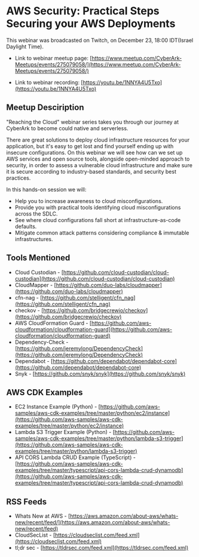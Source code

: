 # AWS Security: Practical Steps Securing your AWS Deployments

This webinar was broadcasted on Twitch, on December 23, 18:00 IDT(Israel Daylight Time).

 - Link to webinar meetup page: [https://www.meetup.com/CyberArk-Meetups/events/275079058/](https://www.meetup.com/CyberArk-Meetups/events/275079058/)

 - Link to webinar recording: [https://youtu.be/1NNYA4U5Txo](https://youtu.be/1NNYA4U5Txo)

## Meetup Desciription

"Reaching the Cloud" webinar series takes you through our journey at CyberArk to become could native and serverless.

There are great solutions to deploy cloud infrastructure resources for your application, but it's easy to get lost and find yourself ending up with insecure configurations. On this webinar we will see how can we set up AWS services and open source tools, alongside open-minded approach to security, in order to assess a vulnerable cloud infrastructure and make sure it is secure according to industry-based standards, and security best practices.

In this hands-on session we will:
 - Help you to increase awareness to cloud misconfigurations.
 - Provide you with practical tools identifying cloud misconfigurations
across the SDLC.
 - See where cloud configurations fall short at infrastructure-as-code
defaults.
 - Mitigate common attack patterns considering compliance & immutable
infrastructures.

## Tools Mentioned

 - Cloud Custodian - [https://github.com/cloud-custodian/cloud-custodian](https://github.com/cloud-custodian/cloud-custodian)
 - CloudMapper - [https://github.com/duo-labs/cloudmapper](https://github.com/duo-labs/cloudmapper)
 - cfn-nag - [https://github.com/stelligent/cfn_nag](https://github.com/stelligent/cfn_nag)
 - checkov - [https://github.com/bridgecrewio/checkov](https://github.com/bridgecrewio/checkov)
 - AWS CloudFormation Guard - [https://github.com/aws-cloudformation/cloudformation-guard](https://github.com/aws-cloudformation/cloudformation-guard)
 - Dependency-Check - [https://github.com/jeremylong/DependencyCheck](https://github.com/jeremylong/DependencyCheck)
 - Dependabot - [https://github.com/dependabot/dependabot-core](https://github.com/dependabot/dependabot-core)
 - Snyk - [https://github.com/snyk/snyk](https://github.com/snyk/snyk)

## AWS CDK Examples

 - EC2 Instance Example (Python) - [https://github.com/aws-samples/aws-cdk-examples/tree/master/python/ec2/instance](https://github.com/aws-samples/aws-cdk-examples/tree/master/python/ec2/instance)
 - Lambda S3 Trigger Example (Python) - [https://github.com/aws-samples/aws-cdk-examples/tree/master/python/lambda-s3-trigger](https://github.com/aws-samples/aws-cdk-examples/tree/master/python/lambda-s3-trigger)
 - API CORS Lambda CRUD Example (TypeScript) - [https://github.com/aws-samples/aws-cdk-examples/tree/master/typescript/api-cors-lambda-crud-dynamodb](https://github.com/aws-samples/aws-cdk-examples/tree/master/typescript/api-cors-lambda-crud-dynamodb)

## RSS Feeds

 - Whats New at AWS - [https://aws.amazon.com/about-aws/whats-new/recent/feed/](https://aws.amazon.com/about-aws/whats-new/recent/feed)
 - CloudSecList - [https://cloudseclist.com/feed.xml](https://cloudseclist.com/feed.xml)
 - tl;dr sec - [https://tldrsec.com/feed.xml](https://tldrsec.com/feed.xml)
